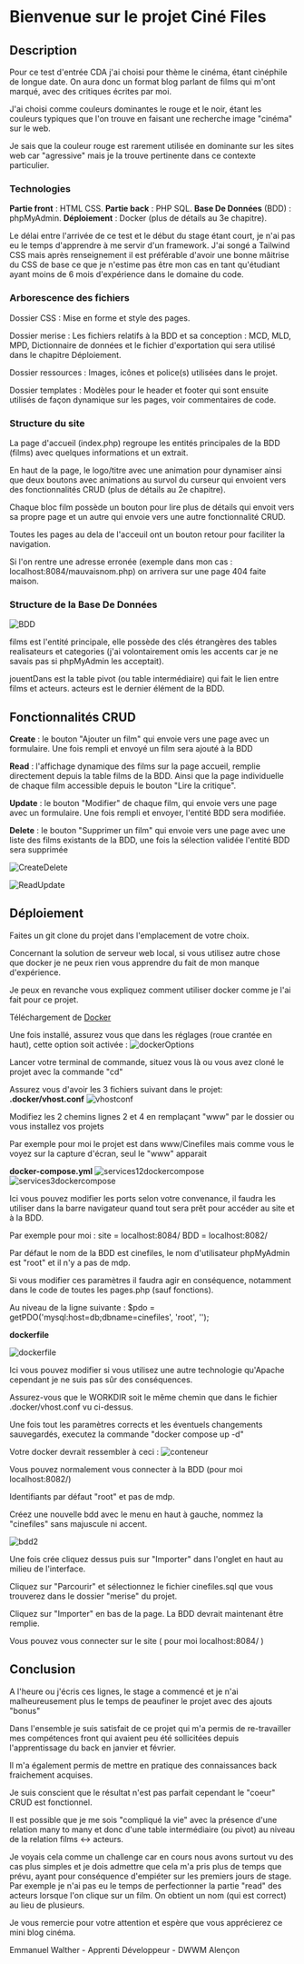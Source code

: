 # Bienvenue sur le projet Ciné Files
## Description
Pour ce test d'entrée CDA j'ai choisi pour thème le cinéma, étant cinéphile de longue date. On aura donc un format blog parlant de films qui m'ont marqué, avec des critiques écrites par moi.

J'ai choisi comme couleurs dominantes le rouge et le noir, étant les couleurs typiques que l'on trouve en faisant une recherche image "cinéma" sur le web.

Je sais que la couleur rouge est rarement utilisée en dominante sur les sites web car "agressive" mais je la trouve pertinente dans ce contexte particulier.

### Technologies

**Partie front** : HTML CSS. **Partie back** : PHP SQL. **Base De Données** (BDD) : phpMyAdmin. **Déploiement** : Docker (plus de détails au 3e chapitre).

Le délai entre l'arrivée de ce test et le début du stage étant court, je n'ai pas eu le temps d'apprendre à me servir d'un framework. J'ai songé a Tailwind CSS mais après renseignement il est préférable d'avoir une bonne mâitrise du CSS de base ce que je n'estime pas être mon cas en tant qu'étudiant ayant moins de 6 mois d'expérience dans le domaine du code.

### Arborescence des fichiers
Dossier CSS : Mise en forme et style des pages.

Dossier merise : Les fichiers relatifs à la BDD et sa conception : MCD, MLD, MPD, Dictionnaire de données et le fichier d'exportation qui sera utilisé dans le chapitre Déploiement.

Dossier ressources : Images, icônes et police(s) utilisées dans le projet.

Dossier templates : Modèles pour le header et footer qui sont ensuite utilisés de façon dynamique sur les pages, voir commentaires de code.

### Structure du site

La page d'accueil (index.php) regroupe les entités principales de la BDD (films) avec quelques informations et un extrait.

En haut de la page, le logo/titre avec une animation pour dynamiser ainsi que deux boutons avec animations au survol du curseur qui envoient vers des fonctionnalités CRUD (plus de détails au 2e chapitre).

Chaque bloc film possède un bouton pour lire plus de détails qui envoit vers sa propre page et un autre qui envoie vers une autre fonctionnalité CRUD.

Toutes les pages au dela de l'acceuil ont un bouton retour pour faciliter la navigation.

Si l'on rentre une adresse erronée (exemple dans mon cas : localhost:8084/mauvaisnom.php) on arrivera sur une page 404 faite maison.

### Structure de la Base De Données
![BDD](https://github.com/Panzusha/Cinefiles/assets/102243199/2812a1cc-d55c-4065-bff3-0e2b9e93e02b)

films est l'entité principale, elle possède des clés étrangères des tables realisateurs et categories (j'ai volontairement omis les accents car je ne savais pas si phpMyAdmin les acceptait).

jouentDans est la table pivot (ou table intermédiaire) qui fait le lien entre films et acteurs. acteurs est le dernier élément de la BDD.

## Fonctionnalités CRUD

**Create** : le bouton "Ajouter un film" qui envoie vers une page avec un formulaire. Une fois rempli et envoyé un film sera ajouté à la BDD

**Read** : l'affichage dynamique des films sur la page accueil, remplie directement depuis la table films de la BDD. Ainsi que la page individuelle de chaque film accessible depuis le bouton "Lire la critique".

**Update** : le bouton "Modifier" de chaque film, qui envoie vers une page avec un formulaire. Une fois rempli et envoyer, l'entité BDD sera modifiée.

**Delete** : le bouton "Supprimer un film" qui envoie vers une page avec une liste des films existants de la BDD, une fois la sélection validée l'entité BDD sera supprimée

![CreateDelete](https://github.com/Panzusha/Cinefiles/assets/102243199/201163e4-baba-461a-b122-280cc6a06230)

![ReadUpdate](https://github.com/Panzusha/Cinefiles/assets/102243199/896f8488-9013-499a-bacf-201bfcfaef0a)

## Déploiement

Faites un git clone du projet dans l'emplacement de votre choix.

Concernant la solution de serveur web local, si vous utilisez autre chose que docker je ne peux rien vous apprendre du fait de mon manque d'expérience.

Je peux en revanche vous expliquez comment utiliser docker comme je l'ai fait pour ce projet.

Téléchargement de [Docker](https://www.docker.com/get-started/)

Une fois installé, assurez vous que dans les réglages (roue crantée en haut), cette option soit activée :
![dockerOptions](https://github.com/Panzusha/Cinefiles/assets/102243199/b3a51f16-a114-4baa-9ded-4c22d170fe28)

Lancer votre terminal de commande, situez vous là ou vous avez cloné le projet avec la commande "cd"

Assurez vous d'avoir les 3 fichiers suivant dans le projet: **.docker/vhost.conf**
![vhostconf](https://github.com/Panzusha/Cinefiles/assets/102243199/7b523182-7172-4b4f-87d4-06a17dc063db)

Modifiez les 2 chemins lignes 2 et 4 en remplaçant "www" par le dossier ou vous installez vos projets

Par exemple pour moi le projet est dans www/Cinefiles mais comme vous le voyez sur la capture d'écran, seul le "www" apparait

**docker-compose.yml**
![services12dockercompose](https://github.com/Panzusha/Cinefiles/assets/102243199/c5c25c36-0d7a-4c39-9ab5-d4c48d57e710)
![services3dockercompose](https://github.com/Panzusha/Cinefiles/assets/102243199/09bf7de5-c688-4651-a933-d8f33f4beb40)

Ici vous pouvez modifier les ports selon votre convenance, il faudra les utiliser dans la barre navigateur quand tout sera prêt pour accéder au site et à la BDD.

Par exemple pour moi : site = localhost:8084/   BDD = localhost:8082/

Par défaut le nom de la BDD est cinefiles, le nom d'utilisateur phpMyAdmin est "root" et il n'y a pas de mdp.

Si vous modifier ces paramètres il faudra agir en conséquence, notamment dans le code de toutes les pages.php (sauf fonctions).

Au niveau de la ligne suivante : $pdo = getPDO('mysql:host=db;dbname=cinefiles', 'root', '');


**dockerfile**

![dockerfile](https://github.com/Panzusha/Cinefiles/assets/102243199/35bdb45a-3bdd-44e1-bb68-9ab6c22f7f00)

Ici vous pouvez modifier si vous utilisez une autre technologie qu'Apache cependant je ne suis pas sûr des conséquences.

Assurez-vous que le WORKDIR soit le même chemin que dans le fichier .docker/vhost.conf vu ci-dessus.


Une fois tout les paramètres corrects et les éventuels changements sauvegardés, executez la commande "docker compose up -d"

Votre docker devrait ressembler à ceci :
![conteneur](https://github.com/Panzusha/Cinefiles/assets/102243199/03d8a5e6-5170-4d4c-aa85-ae9dc7a6d7e4)

Vous pouvez normalement vous connecter à la BDD (pour moi localhost:8082/)

Identifiants par défaut "root" et pas de mdp.

Créez une nouvelle bdd avec le menu en haut à gauche, nommez la "cinefiles" sans majuscule ni accent.

![bdd2](https://github.com/Panzusha/Cinefiles/assets/102243199/0aa4c841-4cc9-4226-8092-732b0ab85e89)

Une fois crée cliquez dessus puis sur "Importer" dans l'onglet en haut au milieu de l'interface.

Cliquez sur "Parcourir" et sélectionnez le fichier cinefiles.sql que vous trouverez dans le dossier "merise" du projet.

Cliquez sur "Importer" en bas de la page. La BDD devrait maintenant être remplie.

Vous pouvez vous connecter sur le site ( pour moi localhost:8084/ )

## Conclusion

A l'heure ou j'écris ces lignes, le stage a commencé et je n'ai malheureusement plus le temps de peaufiner le projet avec des ajouts "bonus"

Dans l'ensemble je suis satisfait de ce projet qui m'a permis de re-travailler mes compétences front qui avaient peu été sollicitées depuis l'apprentissage du back en janvier et février.

Il m'a également permis de mettre en pratique des connaissances back fraichement acquises. 

Je suis conscient que le résultat n'est pas parfait cependant le "coeur" CRUD est fonctionnel.

Il est possible que je me sois "compliqué la vie" avec la présence d'une relation many to many et donc d'une table intermédiaire (ou pivot) au niveau de la relation films <-> acteurs.

Je voyais cela comme un challenge car en cours nous avons surtout vu des cas plus simples et je dois admettre que cela m'a pris plus de temps que prévu, ayant pour conséquence d'empiéter sur les premiers jours de stage. Par exemple je n'ai pas eu le temps de perfectionner la partie "read" des acteurs lorsque l'on clique sur un film. On obtient un nom (qui est correct) au lieu de plusieurs.

Je vous remercie pour votre attention et espère que vous apprécierez ce mini blog cinéma.

Emmanuel Walther - Apprenti Développeur - DWWM Alençon
